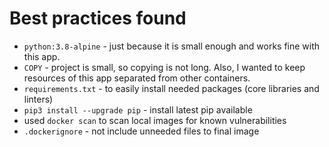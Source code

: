 # Best practices found
* `python:3.8-alpine` - just because it is small enough and works fine with this app.
* `COPY` - project is small, so copying is not long. Also, I wanted to keep resources of this app separated from other containers.
* `requirements.txt` - to easily install needed packages (core libraries and linters)
* `pip3 install --upgrade pip` - install latest pip available
* used `docker scan` to scan local images for known vulnerabilities
* `.dockerignore` - not include unneeded files to final image